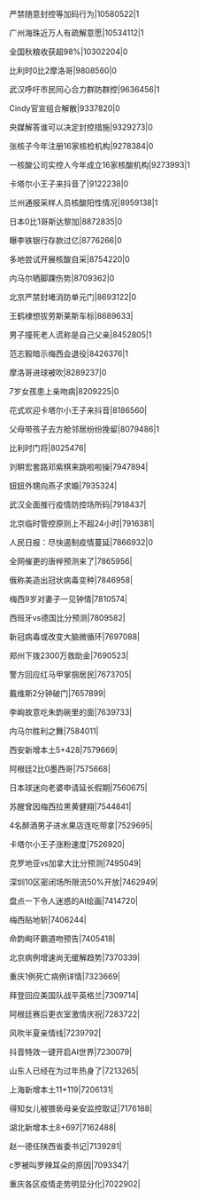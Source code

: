 严禁随意封控等加码行为|10580522|1

广州海珠近万人有疏解意愿|10534112|1

全国秋粮收获超98%|10302204|0

比利时0比2摩洛哥|9808560|0

武汉呼吁市民同心合力群防群控|9636456|1

Cindy官宣组合解散|9337820|0

央媒解答谁可以决定封控措施|9329273|0

张核子今年注册16家核检机构|9278384|0

一核酸公司实控人今年成立16家核酸机构|9273993|1

卡塔尔小王子来抖音了|9122238|0

兰州通报采样人员核酸阳性情况|8959138|1

日本0比1哥斯达黎加|8872835|0

曝李铁银行存款过亿|8776266|0

多地尝试开展核酸自采|8754220|0

内马尔晒脚踝伤势|8709362|0

北京严禁封堵消防单元门|8693122|0

王鹤棣想拔劳斯莱斯车标|8689633|

男子撞死老人谎称是自己父亲|8452805|1

范志毅暗示梅西会退役|8426376|1

摩洛哥进球被吹|8289237|0

7岁女孩患上亲吻病|8209225|0

花式欢迎卡塔尔小王子来抖音|8186560|

父母带孩子去方舱邻居纷纷挽留|8079486|1

比利时门将|8025476|

刘畊宏套路邓紫棋来跳啦啦操|7947894|

妞妞外甥向燕子求婚|7935324|

武汉全面推行疫情防控场所码|7918437|

北京临时管控原则上不超24小时|7916381|

人民日报：尽快遏制疫情蔓延|7866932|0

全网催更的唐梓预测来了|7865956|

俄称美造出冠状病毒变种|7846958|

梅西9岁对妻子一见钟情|7810574|

西班牙vs德国比分预测|7809582|

新冠病毒或改变大脑微循环|7697088|

郑州下拨2300万救助金|7690523|

警方回应红马甲掌掴居民|7673705|

戴维斯2分钟破门|7657899|

李峋故意吃朱韵碗里的面|7639733|

内马尔胜利之舞|7584011|

西安新增本土5+428|7579669|

阿根廷2比0墨西哥|7575668|

日本球迷向老婆申请延长假期|7560675|

苏醒曾因梅西拉黑黄健翔|7544841|

4名醉酒男子进水果店连吃带拿|7529695|

卡塔尔小王子涨粉速度|7526920|

克罗地亚vs加拿大比分预测|7495049|

深圳10区密闭场所限流50%开放|7462949|

盘点一下令人迷惑的AI绘画|7414720|

梅西贴地斩|7406244|

命韵峋环霸道吻预告|7405418|

北京病例增速尚无缓解趋势|7370339|

重庆1例死亡病例详情|7323669|

拜登回应美国队战平英格兰|7309714|

阿根廷赛后更衣室激情庆祝|7283722|

风吹半夏亲情线|7239792|

抖音特效一键开启AI世界|7230079|

山东人已经在为过年热身了|7213265|

上海新增本土11+119|7206131|

得知女儿被猥亵母亲安监控取证|7176188|

湖北新增本土8+697|7162488|

赵一德任陕西省委书记|7139281|

c罗被叫罗辣耳朵的原因|7093347|

重庆各区疫情走势明显分化|7022902|


